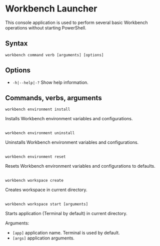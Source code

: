 # Workbench Launcher

This console application is used to perform several basic Workbench operations without starting PowerShell.

## Syntax
```
workbench command verb [arguments] [options]
```
## Options
 - `-h|--help|-?` Show help information.

## Commands, verbs, arguments
```
workbench environment install
```
Installs Workbench environment variables and configurations.
<br><br>
```
workbench environment uninstall
```
Uninstalls Workbench environment variables and configurations.
<br><br>
```
workbench environment reset
```
Resets Workbench environment variables and configurations to defaults.
<br><br>
```
workbench workspace create
```
Creates workspace in current directory.
<br><br>
```
workbench workspace start [arguments]
```
Starts application (Terminal by default) in current directory.

Arguments:
- `[app]` application name. Terminal is used by default.
- `[args]` application arguments.